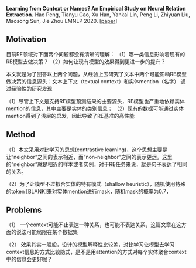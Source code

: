 **Learning from Context or Names? An Empirical Study on Neural Relation Extraction.**
Hao Peng, Tianyu Gao, Xu Han, Yankai Lin, Peng Li, Zhiyuan Liu, Maosong Sun, Jie Zhou
EMNLP 2020.
[[paper]](https://arxiv.org/abs/2010.01923)

## Motivation

目前RE领域对下面两个问题都没有清晰的理解：
（1）哪一类信息影响着现有的RE模型去做决策？
（2）如何让现有模型的效果得到更进一步的提升？

本文就是为了回答以上两个问题，从经验上去研究了文本中两个可能影响RE模型做决策的信息源头：文本上下文（textual context）和实体mention（名字）
通过经验性的研究发现

（1）尽管上下文是支持RE模型预测结果的主要源头，RE模型也严重地依赖实体mention的信息，其中主要是实体的类别信息；
（2）现有的数据可能通过实体mention得到了浅层的启发，因此导致了RE基准的高性能


## Method

（1）本文采用对比学习的思想(contrastive learning)，这个思想主要是让”neighbor”之间的表示相近，而”non-neighbor”之间的表示更远。这里的”neighbor”就是相近的样本或者实例，对于RE任务来说，就是句子表达了相同的关系。

（2）为了让模型不过拟合实体的特有模式（shallow heuristic），随机使用特殊的token [BLANK]来对实体mention进行mask，随机mask的概率为0.7，


## Problems

（1）	一个context可能不止表达一种关系，也可能不表达关系，这篇文章在这方面的说法可能局限在某个数据集

（2）	效果其实一般般，设计的模型解释性比较差，对比学习让模型去学习context信息的方式比较隐式，是不是用attention的方式对每个实体聚合context中的信息会更好呢？
